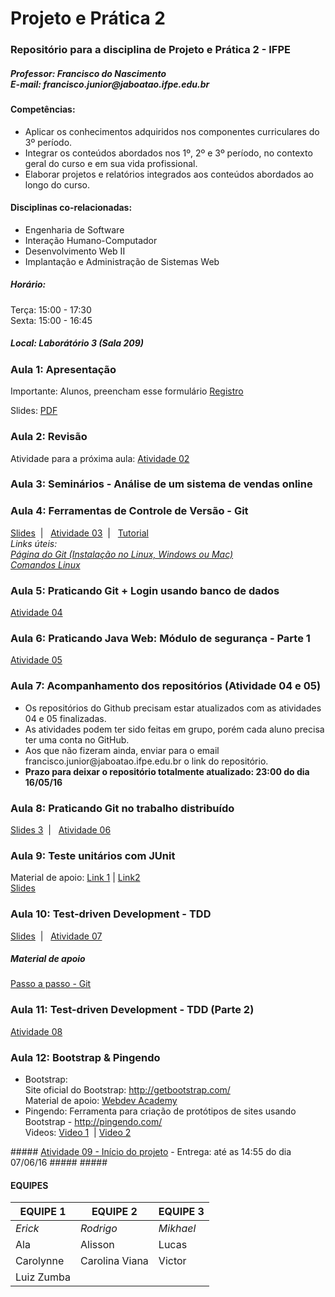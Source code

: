 # Projeto e Prática 2
<h3>Repositório para a disciplina de Projeto e Prática 2 - IFPE</h3>
<h5>Professor: Francisco do Nascimento <BR />
E-mail: francisco.junior@jaboatao.ifpe.edu.br
</h5>

<h4>Competências:</h4>
<ul>
<li>Aplicar os conhecimentos adquiridos nos componentes curriculares do 3º período. </li>
<li>Integrar os conteúdos abordados nos 1º, 2º e 3º período, no contexto geral do curso e em sua vida profissional. </li>
<li>Elaborar projetos e relatórios integrados aos conteúdos abordados ao longo do curso.</li>
</ul>

<h4>Disciplinas co-relacionadas: </h4>
<ul>
<li>Engenharia de Software</li>
<li>Interação Humano-Computador</li>
<li>Desenvolvimento Web II</li>
<li>Implantação e Administração de Sistemas Web</li>
</ul>

<h5>Horário: </h5>
Terça: 15:00 - 17:30 <BR />
Sexta: 15:00 - 16:45

<h5>Local: Laborátório 3 (Sala 209)</h5>

<h3>Aula 1: Apresentação</h3>
<p>Importante: Alunos, preencham esse formulário <a href='http://bit.ly/ifpe-registroalunos'>Registro</a> </p>
Slides: <a href='https://www.dropbox.com/s/5za1339vexugbbn/PP2-Aula01.pdf?dl=0'>PDF</a>

<h3>Aula 2: Revisão</h3>
<p class='destaque'>Atividade para a próxima aula: <a href='https://www.dropbox.com/s/eyl53kd590e9jlp/PP02-Atividade02.pdf?dl=0' target='_blank'>Atividade 02</a></p>

<h3>Aula 3: Seminários - Análise de um sistema de vendas online</h3>

<H3>Aula 4: Ferramentas de Controle de Versão - Git </h3>
<a href="https://www.dropbox.com/s/4cizlzx8aeq6y30/PP2-Aula02.pdf?dl=0" target="_blank">Slides</a>&nbsp;&nbsp;|&nbsp;&nbsp;
<a href="https://www.dropbox.com/s/47zkg705g0qdobl/PP02-Atividade03.pdf?dl=0">Atividade 03</a>&nbsp;&nbsp;|&nbsp;&nbsp;
<a href="https://www.dropbox.com/s/bv65nn857rsowwi/git-tutorial.pdf?dl=0">Tutorial</a> <BR />
<i>Links úteis: <br />
<a href="https://git-scm.com/book/pt-br/v1/Primeiros-passos-Instalando-Git" target="_blank">Página do Git (Instalação no Linux, Windows ou Mac)</a> <br />
<a href="http://www.comandoslinux.com/" target="_blank">Comandos Linux</a><br />
</i>
<H3>Aula 5: Praticando Git + Login usando banco de dados </h3>
<a href="https://www.dropbox.com/s/a8ehownh5r57ftu/PP02-Atividade04.pdf?dl=0">Atividade 04</a>

<H3>Aula 6: Praticando Java Web: Módulo de segurança - Parte 1 </h3>
<a href="https://www.dropbox.com/s/n0zgit9bjpsvkmi/PP02-Atividade05.pdf?dl=0">Atividade 05</a>

<H3>Aula 7: Acompanhamento dos repositórios (Atividade 04 e 05)</h3>
<ul>
<li>Os repositórios do Github precisam estar atualizados com as atividades 04 e 05 finalizadas.</li>
<li>As atividades podem ter sido feitas em grupo, porém cada aluno precisa ter uma conta no GitHub.</li>
<li>Aos que não fizeram ainda, enviar para o email francisco.junior@jaboatao.ifpe.edu.br o link do repositório.</li>
<li><b>Prazo para deixar o repositório totalmente atualizado: 23:00 do dia 16/05/16</b></li>
</ul>

<h3>Aula 8: Praticando Git no trabalho distribuído </h3>
<a href="https://www.dropbox.com/s/e118mly64r3vkkd/PP2-Aula03.pdf?dl=0">Slides 3</a>&nbsp;&nbsp;|&nbsp;&nbsp;
<a href="https://www.dropbox.com/s/ic29mw4zbaygd1p/PP02-Atividade06.pdf?dl=0">Atividade 06</a>

<h3>Aula 9: Teste unitários com JUnit</h3>
Material de apoio: <a href="http://www.devmedia.com.br/junit-implementando-testes-unitarios-em-java-parte-i/1432">Link 1</a>&nbsp;|&nbsp;<a href="http://www.java.marcric.com/cursos/java-01/pages/008-aula04junit1.html">Link2</a><br />
<a href="https://www.dropbox.com/s/ca2t3f2i6jemnum/PP2-Aula04-JUnit.pdf?dl=0">Slides</a>&nbsp;

<h3>Aula 10: Test-driven Development - TDD</h3>
<a href="https://www.dropbox.com/s/sqj3kqmlqomcl1y/PP2-Aula05-TDD.pdf?dl=0">Slides</a>&nbsp;&nbsp;|&nbsp;&nbsp;
<a href="https://www.dropbox.com/s/tv08cj55hamor53/PP02-Atividade07.pdf?dl=0">Atividade 07</a>

<h5>Material de apoio</h5>
<a href="passos-git.md">Passo a passo - Git</a>

<h3>Aula 11: Test-driven Development - TDD (Parte 2)</h3>
<a href="pp02-atividade08.md">Atividade 08</a>

<h3>Aula 12: Bootstrap & Pingendo</h3>
<ul>
<li>Bootstrap: <br />
Site oficial do Bootstrap: <a href="http://getbootstrap.com/" target="_blank">http://getbootstrap.com/</a><br/>
Material de apoio: <a href="http://webdevacademy.com.br/">Webdev Academy</a><br />
<li>Pingendo: Ferramenta para criação de protótipos de sites usando Bootstrap - <a href="http://pingendo.com/">http://pingendo.com/</a><br />
Videos: <a href="https://www.youtube.com/watch?v=RjwelUnP1yw">Video 1</a> &nbsp;|&nbsp;<a href="https://www.youtube.com/watch?v=RjwelUnP1yw&spfreload=10">Video 2</a>
</ul>
##### <a href="pp02-atividade09.md">Atividade 09 - Início do projeto</a> - Entrega: até as 14:55 do dia 07/06/16 #####
#####

#### EQUIPES ####
EQUIPE 1 | EQUIPE 2 | EQUIPE 3
-------- | -------- | --------
*Erick* | *Rodrigo* | *Mikhael*
Ala | Alisson | Lucas
Carolynne | Carolina Viana | Victor
  | Luiz Zumba |  
  
